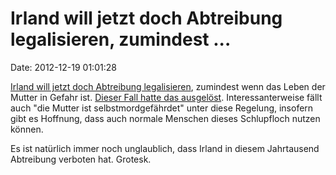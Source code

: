 Irland will jetzt doch Abtreibung legalisieren, zumindest \...
==============================================================

Date: 2012-12-19 01:01:28

[Irland will jetzt doch Abtreibung
legalisieren](http://www.telegraph.co.uk/news/worldnews/europe/ireland/9753313/fnord.html),
zumindest wenn das Leben der Mutter in Gefahr ist. [Dieser Fall hatte
das ausgelöst](/?ts=ae5a0987). Interessanterweise fällt auch \"die
Mutter ist selbstmordgefährdet\" unter diese Regelung, insofern gibt es
Hoffnung, dass auch normale Menschen dieses Schlupfloch nutzen können.

Es ist natürlich immer noch unglaublich, dass Irland in diesem
Jahrtausend Abtreibung verboten hat. Grotesk.

